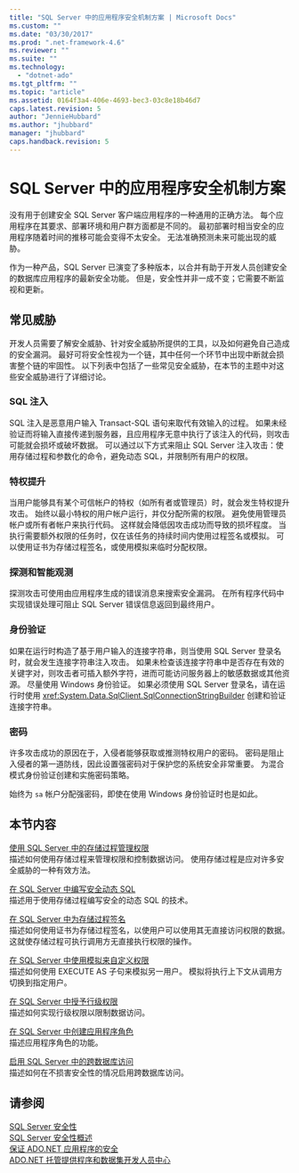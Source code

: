 ```yaml
---
title: "SQL Server 中的应用程序安全机制方案 | Microsoft Docs"
ms.custom: ""
ms.date: "03/30/2017"
ms.prod: ".net-framework-4.6"
ms.reviewer: ""
ms.suite: ""
ms.technology: 
  - "dotnet-ado"
ms.tgt_pltfrm: ""
ms.topic: "article"
ms.assetid: 0164f3a4-406e-4693-bec3-03c8e18b46d7
caps.latest.revision: 5
author: "JennieHubbard"
ms.author: "jhubbard"
manager: "jhubbard"
caps.handback.revision: 5
---
```

# SQL Server 中的应用程序安全机制方案
没有用于创建安全 SQL Server 客户端应用程序的一种通用的正确方法。  每个应用程序在其要求、部署环境和用户群方面都是不同的。  最初部署时相当安全的应用程序随着时间的推移可能会变得不太安全。  无法准确预测未来可能出现的威胁。  
  
 作为一种产品，SQL Server 已演变了多种版本，以合并有助于开发人员创建安全的数据库应用程序的最新安全功能。  但是，安全性并非一成不变；它需要不断监视和更新。  
  
## 常见威胁  
 开发人员需要了解安全威胁、针对安全威胁所提供的工具，以及如何避免自己造成的安全漏洞。  最好可将安全性视为一个链，其中任何一个环节中出现中断就会损害整个链的牢固性。  以下列表中包括了一些常见安全威胁，在本节的主题中对这些安全威胁进行了详细讨论。  
  
### SQL 注入  
 SQL 注入是恶意用户输入 Transact\-SQL 语句来取代有效输入的过程。  如果未经验证而将输入直接传递到服务器，且应用程序无意中执行了该注入的代码，则攻击可能就会损坏或破坏数据。  可以通过以下方式来阻止 SQL Server 注入攻击：使用存储过程和参数化的命令，避免动态 SQL，并限制所有用户的权限。  
  
### 特权提升  
 当用户能够具有某个可信帐户的特权（如所有者或管理员）时，就会发生特权提升攻击。  始终以最小特权的用户帐户运行，并仅分配所需的权限。  避免使用管理员帐户或所有者帐户来执行代码。  这样就会降低因攻击成功而导致的损坏程度。  当执行需要额外权限的任务时，仅在该任务的持续时间内使用过程签名或模拟。  可以使用证书为存储过程签名，或使用模拟来临时分配权限。  
  
### 探测和智能观测  
 探测攻击可使用由应用程序生成的错误消息来搜索安全漏洞。  在所有程序代码中实现错误处理可阻止 SQL Server 错误信息返回到最终用户。  
  
### 身份验证  
 如果在运行时构造了基于用户输入的连接字符串，则当使用 SQL Server 登录名时，就会发生连接字符串注入攻击。  如果未检查该连接字符串中是否存在有效的关键字对，则攻击者可插入额外字符，进而可能访问服务器上的敏感数据或其他资源。  尽量使用 Windows 身份验证。  如果必须使用 SQL Server 登录名，请在运行时使用 <xref:System.Data.SqlClient.SqlConnectionStringBuilder> 创建和验证连接字符串。  
  
### 密码  
 许多攻击成功的原因在于，入侵者能够获取或推测特权用户的密码。  密码是阻止入侵者的第一道防线，因此设置强密码对于保护您的系统安全非常重要。  为混合模式身份验证创建和实施密码策略。  
  
 始终为 `sa` 帐户分配强密码，即使在使用 Windows 身份验证时也是如此。  
  
## 本节内容  
 [使用 SQL Server 中的存储过程管理权限](../../../../../docs/framework/data/adonet/sql/managing-permissions-with-stored-procedures-in-sql-server.md)  
 描述如何使用存储过程来管理权限和控制数据访问。  使用存储过程是应对许多安全威胁的一种有效方法。  
  
 [在 SQL Server 中编写安全动态 SQL](../../../../../docs/framework/data/adonet/sql/writing-secure-dynamic-sql-in-sql-server.md)  
 描述用于使用存储过程编写安全的动态 SQL 的技术。  
  
 [在 SQL Server 中为存储过程签名](../../../../../docs/framework/data/adonet/sql/signing-stored-procedures-in-sql-server.md)  
 描述如何使用证书为存储过程签名，以使用户可以使用其无直接访问权限的数据。  这就使存储过程可执行调用方无直接执行权限的操作。  
  
 [在 SQL Server 中使用模拟来自定义权限](../../../../../docs/framework/data/adonet/sql/customizing-permissions-with-impersonation-in-sql-server.md)  
 描述如何使用 EXECUTE AS 子句来模拟另一用户。  模拟将执行上下文从调用方切换到指定用户。  
  
 [在 SQL Server 中授予行级权限](../../../../../docs/framework/data/adonet/sql/granting-row-level-permissions-in-sql-server.md)  
 描述如何实现行级权限以限制数据访问。  
  
 [在 SQL Server 中创建应用程序角色](../../../../../docs/framework/data/adonet/sql/creating-application-roles-in-sql-server.md)  
 描述应用程序角色的功能。  
  
 [启用 SQL Server 中的跨数据库访问](../../../../../docs/framework/data/adonet/sql/enabling-cross-database-access-in-sql-server.md)  
 描述如何在不损害安全性的情况启用跨数据库访问。  
  
## 请参阅  
 [SQL Server 安全性](../../../../../docs/framework/data/adonet/sql/sql-server-security.md)   
 [SQL Server 安全性概述](../../../../../docs/framework/data/adonet/sql/overview-of-sql-server-security.md)   
 [保证 ADO.NET 应用程序的安全](../../../../../docs/framework/data/adonet/securing-ado-net-applications.md)   
 [ADO.NET 托管提供程序和数据集开发人员中心](http://go.microsoft.com/fwlink/?LinkId=217917)